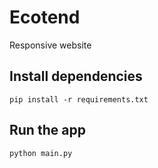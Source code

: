 # Ecotend

Responsive website

## Install dependencies
```
pip install -r requirements.txt
```

## Run the app
```
python main.py
```
